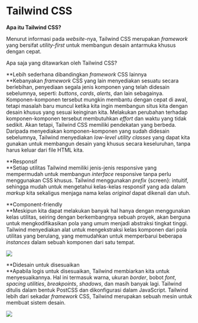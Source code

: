 ﻿
# Tailwind CSS

**Apa itu Tailwind CSS?**

Menurut informasi pada  _website_-nya, Tailwind CSS merupakan  _framework_ yang bersifat  _utility-first_ untuk membangun desain antarmuka khusus dengan cepat.

Apa saja yang ditawarkan oleh Tailwind CSS?

**Lebih sederhana dibandingkan  _framework_ CSS lainnya  
**Kebanyakan  _framework_ CSS yang lain menyediakan sesuatu secara berlebihan, penyediaan segala jenis komponen yang telah didesain sebelumnya, seperti:  _buttons_,  _cards_,  _alerts_, dan lain sebagainya. Komponen-komponen tersebut mungkin membantu dengan cepat di awal, tetapi masalah baru muncul ketika kita ingin membangun situs kita dengan desain khusus yang sesuai keinginan kita. Melakukan perubahan terhadap komponen-komponen tersebut membutuhkan  _effort_ dan waktu yang tidak sedikit. Akan tetapi, Tailwind CSS memiliki pendekatan yang berbeda. Daripada menyediakan komponen-komponen yang sudah didesain sebelumnya, Tailwind menyediakan  _low-level utility classes_  yang dapat kita gunakan untuk membangun desain yang khusus secara keseluruhan, tanpa harus keluar dari file HTML kita.

**Responsif  
**Setiap utilitas Tailwind memiliki jenis-jenis responsive yang mempermudah untuk membangun  _interface_  responsive tanpa perlu menggunakan CSS khusus. Tailwind menggunakan  _prefix_ {screen}: intuitif, sehingga mudah untuk mengetahui kelas-kelas responsif yang ada dalam  _markup_  kita sekaligus menjaga nama kelas  _original_  dapat dikenali dan utuh.

**Component-friendly  
**Meskipun kita dapat melakukan banyak hal hanya dengan menggunakan kelas utilitas, seiring dengan berkembangnya sebuah proyek, akan berguna untuk mengkodifikasikan pola yang umum menjadi abstraksi tingkat tinggi. Tailwind menyediakan alat untuk mengekstraksi kelas komponen dari pola utilitas yang berulang, yang memudahkan untuk memperbarui beberapa  _instances_  dalam sebuah komponen dari satu tempat.

[![](https://socs.binus.ac.id/files/2020/11/kn-2.jpg)](https://socs.binus.ac.id/files/2020/11/kn-2.jpg)

**Didesain untuk disesuaikan  
**Apabila logis untuk disesuaikan, Tailwind membiarkan kita untuk menyesuaikannya. Hal ini termasuk warna, ukuran  _border_, bobot  _font_,  _spacing utilities_,  _breakpoints_,  _shadows_, dan masih banyak lagi. Tailwind ditulis dalam bentuk PostCSS dan dikonfigurasi dalam JavaScript. Tailwind lebih dari sekadar  _framework_ CSS, Tailwind merupakan sebuah mesin untuk membuat sistem desain.

[![](https://socs.binus.ac.id/files/2020/11/kn-3.jpg)](https://socs.binus.ac.id/files/2020/11/kn-3.jpg)
